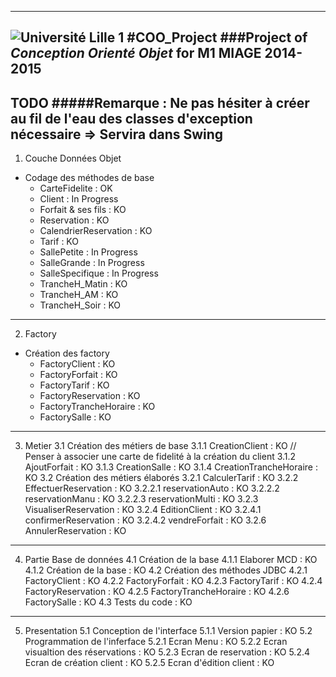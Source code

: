 -----------
![Université Lille 1](http://www.univ-lille1.fr/digitalAssets/38/38040_logo-trans.png)
#COO_Project 
###Project of *Conception Orienté Objet* for **M1 MIAGE** 2014-2015
-----------
TODO
#####Remarque : Ne pas hésiter à créer au fil de l'eau des classes d'exception nécessaire => Servira dans Swing 
-----------
1. Couche Données Objet
  * Codage des méthodes de base
    * CarteFidelite : OK
    * Client : In Progress
    * Forfait & ses fils : KO
    * Reservation : KO
    * CalendrierReservation : KO
    * Tarif : KO
    * SallePetite : In Progress
    * SalleGrande : In Progress
    * SalleSpecifique : In Progress
    * TrancheH_Matin : KO
    * TrancheH_AM : KO
    * TrancheH_Soir : KO
-----------
2. Factory
 * Création des factory
   * FactoryClient : KO
   * FactoryForfait : KO
   * FactoryTarif : KO
   * FactoryReservation : KO
   * FactoryTrancheHoraire : KO
   * FactorySalle : KO
-----------
3. Metier
3.1 Création des métiers de base
3.1.1 CreationClient : KO // Penser à associer une carte de fidelité à la création du client
3.1.2 AjoutForfait : KO
3.1.3 CreationSalle : KO
3.1.4 CreationTrancheHoraire : KO
3.2 Création des métiers élaborés
3.2.1 CalculerTarif : KO
3.2.2 EffectuerReservation : KO
3.2.2.1 reservationAuto : KO
3.2.2.2 reservationManu : KO
3.2.2.3 reservationMulti : KO
3.2.3 VisualiserReservation : KO
3.2.4 EditionClient : KO
3.2.4.1 confirmerReservation : KO
3.2.4.2 vendreForfait : KO
3.2.6 AnnulerReservation : KO
-----------
4. Partie Base de données
4.1 Création de la base
4.1.1 Elaborer MCD : KO
4.1.2 Création de la base : KO
4.2 Création des méthodes JDBC
4.2.1 FactoryClient : KO
4.2.2 FactoryForfait : KO
4.2.3 FactoryTarif : KO
4.2.4 FactoryReservation : KO
4.2.5 FactoryTrancheHoraire : KO
4.2.6 FactorySalle : KO
4.3 Tests du code : KO
-----------
5. Presentation
5.1 Conception de l'interface
5.1.1 Version papier : KO
5.2 Programmation de l'inferface
5.2.1 Ecran Menu : KO
5.2.2 Ecran visualtion des réservations : KO
5.2.3 Ecran de reservation : KO
5.2.4 Ecran de création client : KO
5.2.5 Ecran d'édition client : KO
